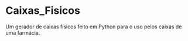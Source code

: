 # Caixas_Fisicos
Um gerador de caixas físicos feito em Python para o uso pelos caixas de uma farmácia.
